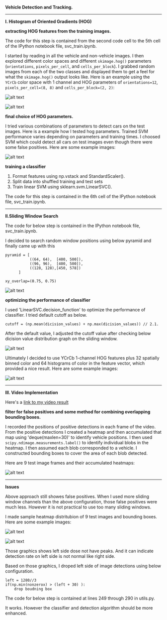 **Vehicle Detection and Tracking.**


[//]: # (Image References)
[image0]: ./examples/car_hog.png
[image1]: ./examples/notcar_hog.png

[image2]: ./examples/svm_para1.png
[image3]: ./examples/svm_para2.png

[image4]: ./examples/window.png


[image5]: ./examples/example_image.png

[image6]: ./examples/FP.png

[image7]: ./examples/FP2.png

[image8]: ./examples/svm_para2.png

[image9]: ./examples/heatmap.png

[video1]: ./base_v19.mp4


---

**I. Histogram of Oriented Gradients (HOG)**

**extracting HOG features from the training images.**

 The code for this step is contained from the second code cell to the 5th cell of the IPython notebook file, svc_train.ipynb. 
 
 I started by reading in all the vehicle and non-vehicle images. I then explored different color spaces and different `skimage.hog()` parameters (`orientations`, `pixels_per_cell`, and `cells_per_block`).  I grabbed random images from each of the two classes and displayed them to get a feel for what the `skimage.hog()` output looks like. Here is an example using the `YCrCb` color space with 1 channel and HOG parameters of `orientations=12`, `pixels_per_cell=(8, 8)` and `cells_per_block=(2, 2)`:


![alt text][image0]


![alt text][image1]


**final choice of HOG parameters.**

I tried various combinations of parameters to detect cars on the test images. Here is a example how I tested hog parameters. Trained SVM performance varies depending on parameters and training times. I choosed SVM which could detect all cars on test images even though there were some false positives. Here are some example images:

![alt text][image2]


**training a classifier** 

1. Format features using np.vstack and StandardScaler().
2. Split data into shuffled training and test sets
3. Train linear SVM using sklearn.svm.LinearSVC().
 
 The code for this step is contained in the 6th cell of the IPython notebook file, svc_train.ipynb. 

---
**II.Sliding Window Search** 


The code for below step is contained in the IPython notebook file, svc_train.ipynb. 

I decided to search random window positions using below pyramid and finally came up with this 


```
pyramid = [
           ((64, 64),  [400, 500]),
           ((96, 96),  [400, 500]),
           ((128, 128),[450, 578])
      ]
      
xy_overlap=(0.75, 0.75)
```

![alt text][image4]


**optimizing the performance of classifier**

I used 'LinearSVC.decision_function' to optimize the performance of classifier. I tried default cutoff as below.

```
cutoff = (np.mean(dicision_values) + np.max(dicision_values)) // 2.1.
```

After the default value, I adjusted the cutoff value after checking below dicision value distribution graph on the sliding window.

![alt text][image8]


Ultimately I decided to use YCrCb 1-channel HOG features plus 32 spatially binned color and 64 histograms of color in the feature vector, which provided a nice result.  Here are some example images:

![alt text][image5]

---
**III. Video Implementation**


Here's a [link to my video result](./base_v19.mp4)


**filter for false positives and some method for combining overlapping bounding boxes.**

I recorded the positions of positive detections in each frame of the video.  From the positive detections I created a heatmap and then accumulated that map using 'deque(maxlen=30)' to identify vehicle positions.  I then used `scipy.ndimage.measurements.label()` to identify individual blobs in the heatmap.  I then assumed each blob corresponded to a vehicle.  I constructed bounding boxes to cover the area of each blob detected.  

Here are 9 test image frames and their accumulated heatmaps:

![alt text][image9]



---

**Issues**

Above approach still showes false positives. When I used more sliding window channels than the above configuration, those false positives were much less. However it is not practical to use too many sliding windows. 

I made sample heatmap distritubion of 9 test images and bounding boxes. Here are some example images:

![alt text][image6]

![alt text][image7]

Those graphics shows left side dose not have peaks. And it can indicate detection rate on left side is not 
normal like right side.

Based on those graphics, I droped left side of image detections using below configuration.

```
left = 1280//3 
if(np.min(nonzerox) > (left + 30) ):
    drop boudning box
```    
The code for below step is contained at lines 249 through 290 in utils.py.

It works. However the classifier and detection algorithm should be more enhanced.
